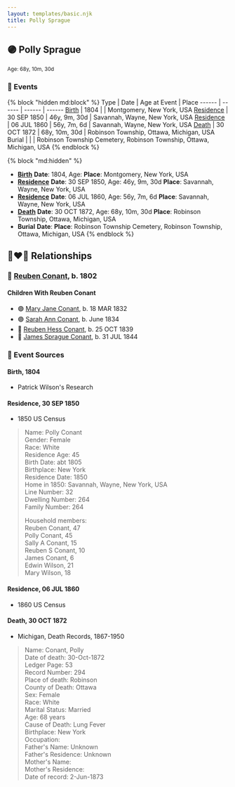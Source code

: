 ```yaml
---
layout: templates/basic.njk
title: Polly Sprague
---
```

## 🟣 Polly Sprague
<small>Age: 68y, 10m, 30d</small>


### 📆 Events

{% block "hidden md:block" %}
Type | Date | Age at Event | Place
------ | ------ | ------ | ------
[Birth](#event-event-3) | 1804 |  | Montgomery, New York, USA
[Residence](#event-event-0) | 30 SEP 1850 | 46y, 9m, 30d | Savannah, Wayne, New York, USA
[Residence](#event-event-1) | 06 JUL 1860 | 56y, 7m, 6d | Savannah, Wayne, New York, USA
[Death](#event-event-6) | 30 OCT 1872 | 68y, 10m, 30d | Robinson Township, Ottawa, Michigan, USA
Burial |  |  | Robinson Township Cemetery, Robinson Township, Ottawa, Michigan, USA
{% endblock %}

{% block "md:hidden" %}
- **[Birth](#event-event-3)**
**Date**: 1804, Age:
**Place**: Montgomery, New York, USA
- **[Residence](#event-event-0)**
**Date**: 30 SEP 1850, Age: 46y, 9m, 30d
**Place**: Savannah, Wayne, New York, USA
- **[Residence](#event-event-1)**
**Date**: 06 JUL 1860, Age: 56y, 7m, 6d
**Place**: Savannah, Wayne, New York, USA
- **[Death](#event-event-6)**
**Date**: 30 OCT 1872, Age: 68y, 10m, 30d
**Place**: Robinson Township, Ottawa, Michigan, USA
- **Burial**
**Date**:
**Place**: Robinson Township Cemetery, Robinson Township, Ottawa, Michigan, USA
{% endblock %}

## 👩‍❤️‍👨 Relationships

### 🔵 [Reuben Conant](/people/7/72221832), b. 1802

#### Children With Reuben Conant
* 🟣 [Mary Jane Conant](/people/2/27722232), b. 18 MAR 1832
* 🟣 [Sarah Ann Conant](/people/3/3929404), b. June 1834
* 🔵 [Reuben Hess Conant](/people/3/37326838), b. 25 OCT 1839
* 🔵 [James Sprague Conant](/people/6/62404416), b. 31 JUL 1844
### 📰 Event Sources

#### <a id="event-event-3"></a> Birth, 1804
* Patrick Wilson's Research

#### <a id="event-event-0"></a> Residence, 30 SEP 1850
* 1850 US Census
>   
  > Name: Polly Conant  
  > Gender: Female  
  > Race: White  
  > Residence Age: 45  
  > Birth Date: abt 1805  
  > Birthplace: New York  
  > Residence Date: 1850  
  > Home in 1850: Savannah, Wayne, New York, USA  
  > Line Number: 32  
  > Dwelling Number: 264  
  > Family Number: 264  
  >   
  > Household members:  
  > Reuben Conant, 47  
  > Polly Conant, 45  
  > Sally A Conant, 15  
  > Reuben S Conant, 10  
  > James Conant, 6  
  > Edwin Wilson, 21  
  > Mary Wilson, 18

#### <a id="event-event-1"></a> Residence, 06 JUL 1860
* 1860 US Census

#### <a id="event-event-6"></a> Death, 30 OCT 1872
* Michigan, Death Records, 1867-1950
>   
  > Name: Conant, Polly  
  > Date of death:  30-Oct-1872  
  > Ledger Page: 53  
  > Record Number: 294  
  > Place of death: Robinson  
  > County of Death: Ottawa  
  > Sex: Female  
  > Race: White  
  > Marital Status: Married  
  > Age: 68 years  
  > Cause of Death: Lung Fever  
  > Birthplace: New York  
  > Occupation:  
  > Father's Name: Unknown  
  > Father's Residence: Unknown  
  > Mother's Name:  
  > Mother's Residence:  
  > Date of record:  2-Jun-1873
